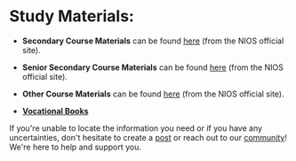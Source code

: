 # Study Materials:
- **Secondary Course Materials** can be found [here](https://nios.ac.in/online-course-material/secondary-courses.aspx) (from the NIOS official site).

- **Senior Secondary Course Materials** can be found [here](https://nios.ac.in/online-course-material/sr-secondary-courses.aspx) (from the NIOS official site).

- **Other Course Materials** can be found [here](https://nios.ac.in/online-course-material/) (from the NIOS official site).

- **[Vocational Books](https://drive.google.com/drive/folders/10yjMKD5XLDjPqNbYba6V1nL-EvabkRTi)**

If you're unable to locate the information you need or if you have any uncertainties, don't hesitate to create a [post](https://www.reddit.com/r/NIOS_Students/submit) or reach out to our [community](https://discord.gg/33WQYuN2wW)! We're here to help and support you.

